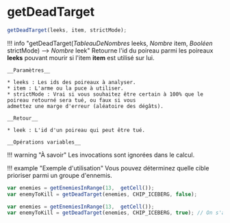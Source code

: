 # getDeadTarget
```js
getDeadTarget(leeks, item, strictMode);
```
!!! info "getDeadTarget(_TableauDeNombres_ leeks, _Nombre_ item, _Booléen_ strictMode) --> _Nombre_ leek"
    Retourne l'id du poireau parmi les poireaux **leeks** pouvant mourir si l'item **item** est utilisé sur lui.
    
    __Paramètres__
    
    * leeks : Les ids des poireaux à analyser.
    * item : L'arme ou la puce à utiliser.
    * strictMode : Vrai si vous souhaitez être certain à 100% que le poireau retourné sera tué, ou faux si vous 
    admettez une marge d'erreur (aléatoire des dégâts).
    
    __Retour__
    
    * leek : L'id d'un poireau qui peut être tué.
    
    __Opérations variables__

!!! warning "À savoir"
    Les invocations sont ignorées dans le calcul.

!!! example "Exemple d'utilisation"
    Vous pouvez déterminez quelle cible prioriser parmi un groupe d'ennemis.
    
```js
var enemies = getEnemiesInRange(13,  getCell());
var enemyToKill = getDeadTarget(enemies, CHIP_ICEBERG, false);
```

```js
var enemies = getEnemiesInRange(13,  getCell());
var enemyToKill = getDeadTarget(enemies, CHIP_ICEBERG, true); // On s'assure que le poireau sera tué, quoi qu'il arrive.
```




